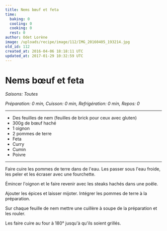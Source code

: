```yaml
---
title: Nems bœuf et feta
time:
  baking: 0
  cooling: 0
  cooking: 0
  rest: 0
author: Odet Lorène
image: /uploads/recipe/image/112/IMG_20160405_193214.jpg
old_id: 112
created_at: 2016-04-06 18:18:11 UTC
updated_at: 2017-01-29 10:32:59 UTC
---
```


# Nems bœuf et feta

_Saisons: Toutes_

_Préparation: 0 min, Cuisson: 0 min, Refrigération: 0 min, Repos: 0_

---

- Des feuilles de nem (feuilles de brick pour ceux avec gluten)
- 300g de bœuf haché
- 1 oignon
- 2 pommes de terre
- Feta
- Curry
- Cumin
- Poivre

---

Faire cuire les pommes de terre dans de l'eau. Les passer sous l'eau froide, les peler et les écraser avec une fourchette.

Émincer l'oignon et le faire revenir avec les steaks hachés dans une poêle.

Ajouter les épices et laisser mijoter. Intégrer les pommes de terre à la préparation.

Sur chaque feuille de nem mettre une cuillère à soupe de la préparation et les rouler.

Les faire cuire au four à 180° jusqu'à qu'ils soient grillés.
